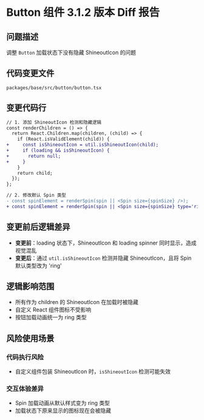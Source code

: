# Button 组件 3.1.2 版本 Diff 报告

## 问题描述
调整 `Button` 加载状态下没有隐藏 ShineoutIcon 的问题

## 代码变更文件
`packages/base/src/button/button.tsx`

## 变更代码行
```diff
// 1. 添加 ShineoutIcon 检测和隐藏逻辑
const renderChildren = () => {
  return React.Children.map(children, (child) => {
    if (React.isValidElement(child)) {
+     const isShineoutIcon = util.isShineoutIcon(child);
+     if (loading && isShineoutIcon) {
+       return null;
+     }
    }
    return child;
  });
};

// 2. 修改默认 Spin 类型
- const spinElement = renderSpin(spin || <Spin size={spinSize} />);
+ const spinElement = renderSpin(spin || <Spin size={spinSize} type='ring' />);
```

## 变更前后逻辑差异
- **变更前**：loading 状态下，ShineoutIcon 和 loading spinner 同时显示，造成视觉混乱
- **变更后**：通过 `util.isShineoutIcon` 检测并隐藏 ShineoutIcon，且将 Spin 默认类型改为 'ring'

## 逻辑影响范围
- 所有作为 children 的 ShineoutIcon 在加载时被隐藏
- 自定义 React 组件图标不受影响
- 按钮加载动画统一为 ring 类型

## 风险使用场景

### 代码执行风险
- 自定义组件包装 ShineoutIcon 时，`isShineoutIcon` 检测可能失效

### 交互体验差异
- Spin 加载动画从默认样式变为 ring 类型
- 加载状态下原来显示的图标现在会被隐藏